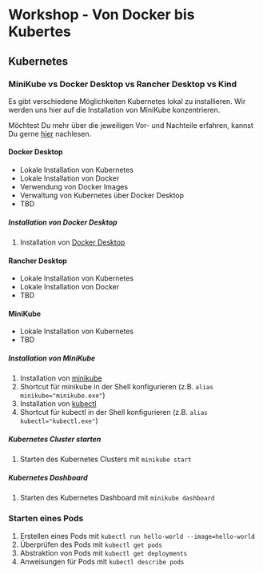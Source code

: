 # Workshop - Von Docker bis Kubertes

## Kubernetes

### MiniKube vs Docker Desktop vs Rancher Desktop vs Kind

Es gibt verschiedene Möglichkeiten Kubernetes lokal zu installieren. Wir werden uns hier auf die Installation von MiniKube konzentrieren.

Möchtest Du mehr über die jeweiligen Vor- und Nachteile erfahren, kannst Du gerne [hier](https://itnext.io/goodbye-docker-desktop-hello-minikube-3649f2a1c469
) nachlesen.

#### Docker Desktop

* Lokale Installation von Kubernetes
* Lokale Installation von Docker
* Verwendung von Docker Images
* Verwaltung von Kubernetes über Docker Desktop
* TBD

##### Installation von Docker Desktop

1. Installation von [Docker Desktop](https://www.docker.com/products/docker-desktop)

#### Rancher Desktop

* Lokale Installation von Kubernetes
* Lokale Installation von Docker
* TBD

#### MiniKube

* Lokale Installation von Kubernetes
* TBD

##### Installation von MiniKube

1. Installation von [minikube](https://minikube.sigs.k8s.io/docs/start/)
2. Shortcut für minikube in der Shell konfigurieren (z.B. `alias minikube="minikube.exe"`)
3. Installation von [kubectl](https://kubernetes.io/docs/tasks/tools/install-kubectl/)
4. Shortcut für kubectl in der Shell konfigurieren (z.B. `alias kubectl="kubectl.exe"`)

##### Kubernetes Cluster starten

1. Starten des Kubernetes Clusters mit `minikube start`

##### Kubernetes Dashboard

1. Starten des Kubernetes Dashboard mit `minikube dashboard`

### Starten eines Pods

1. Erstellen eines Pods mit `kubectl run hello-world --image=hello-world`
2. Überprüfen des Pods mit `kubectl get pods`
3. Abstraktion von Pods mit `kubectl get deployments`
4. Anweisungen für Pods mit `kubectl describe pods`
